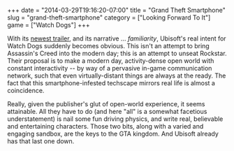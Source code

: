 +++
date = "2014-03-29T19:16:20-07:00"
title = "Grand Theft Smartphone"
slug = "grand-theft-smartphone"
category = ["Looking Forward To It"]
game = ["Watch Dogs"]
+++

With its <a href="http://www.vg247.com/2014/03/27/watch-dogs-video-welcomes-you-to-chicago/">newest trailer</a>, and its narrative ... <i>familiarity</i>, Ubisoft's real intent for Watch Dogs suddenly becomes obvious.  This isn't an attempt to bring Assassin's Creed into the modern day; this is an attempt to unseat Rockstar.  Their proposal is to make a modern day, activity-dense open world with constant interactivity -- by way of a pervasive in-game communication network, such that even virtually-distant things are always at the ready.  The fact that this smartphone-infested techscape mirrors real life is almost a coincidence.

Really, given the publisher's glut of open-world experience, it seems attainable.  All they have to do (and here "all" is a somewhat facetious understatement) is nail some fun driving physics, and write real, believable and entertaining characters.  Those two bits, along with a varied and engaging sandbox, are the keys to the GTA kingdom.  And Ubisoft already has that last one down.